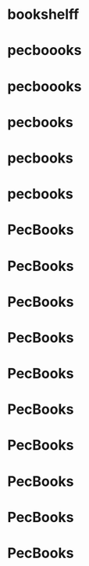 # bookshelff
# pecboooks
# pecboooks
# pecbooks
# pecbooks
# pecbooks
# PecBooks
# PecBooks
# PecBooks
# PecBooks
# PecBooks
# PecBooks
# PecBooks
# PecBooks
# PecBooks
# PecBooks
